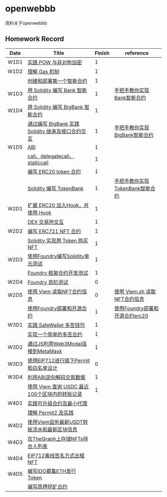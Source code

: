 # openwebbb
资料关于openwebbb
## Homework Record

| Date | Title | Finish | reference |
|------|------|------|------|
| W1D1 | [实践 POW 与非对称加密](https://decert.me/quests/45779e03-7905-469e-822e-3ec3746d9ece) | 1 |  |
| W1D2 | [理解 Gas 机制](https://decert.me/quests/d17a9270-99c3-4aeb-8a46-42ecb5e92792) | 1 |  |
|  | [创建和部署第一个智能合约](https://decert.me/quests/ffadfacf-91cf-4f69-bea3-12226bb8ecca) | 1 |  |
| W1D3 | [用 Solidity 编写 Bank 智能合约](https://decert.me/quests/ffadfacf-91cf-4f69-bea3-12226bb8ecca) | 1 | [手把手教你实现Bank智能合约](https://learnblockchain.cn/article/8605) |
|W1D4| [用 Solidity 编写 BigBank 智能合约](https://decert.me/quests/d0600476-7ce8-4648-a1d2-58f15ebac73f)|1||
| | [通过编写 BigBank 实践 Solidity 继承及接口合约交互](https://decert.me/quests/063c14be-d3e6-41e0-a243-54e35b1dde58) | 1 | [手把手教你实现BigBank智能合约](https://learnblockchain.cn/article/8618) |
| W1D5 | [ABI](https://decert.me/quests/10c11aa7-2ccd-4bcc-8ccd-56b51f0c12b8) | 1 |  |
| | [call、delegatecall、staticcall](https://decert.me/quests/5849ac2d-7a6f-4c94-978c-73c582a575dd) | 1 |  |
| | [编写 ERC20 token 合约](https://decert.me/quests/aa45f136-27a3-4bc9-b4f7-15308e1e0daa) | 1 |  |
| | [Solidity 编写 TokenBank](https://decert.me/quests/eeb9f7d8-6fd0-4c38-b09c-75a29bd53af3) | 1 | [手把手教你实现TokenBank智能合约](https://learnblockchain.cn/article/8657) |\
|W2D1|[扩展 ERC20 加入Hook，并使用 Hook](https://decert.me/quests/4df553df-fbab-49c8-a05f-83256432c6af)|1||
| |[DEX 交易所交互](https://decert.me/quests/65e9c4a1-a2ee-41ea-b8d7-7a5a1a945cbc)|1||
|W2D2 |[编写 ERC721 NFT 合约](https://decert.me/quests/852f5836-a03d-4483-a7e0-b0f6f8bda01c)|1||
| |[Solidity 实现用 Token 购买 NFT](https://decert.me/quests/abdbc346-8314-4394-8f97-8732780602ed)|1| |
|W2D3|[使用Foundry编写Solidity单元测试](https://decert.me/quests/4578ff5b-4dcb-4c28-8b5f-7456ed1ab0a4)|1||
| |[Foundry 框架合约开发测试](https://decert.me/quests/3bca8f1f-df6b-469b-941e-79388ee280c6)|1||
|W2D4 | [Foundry 高阶测试](https://decert.me/challenge/08973815-3ebe-48d1-915e-7fc67c448763) |0 | |
|W2D5|[使用 Viem 读取NFT合约信息](https://decert.me/quests/1fa95fb5-e7d4-40ec-88d4-89d8f4953f15)|0|[使用 Viem.sh 读取NFT合约信息](https://learnblockchain.cn/article/8713)|
| | [使用Foundry部署和开源合约](https://decert.me/quests/7bd246d8-f0c3-45c0-a335-766505afdba9)|1|[使用Foundry部署和开源合约erc20](https://learnblockchain.cn/article/8703)|
|W3D1|[实践 SafeWallet 多签钱包](https://decert.me/quests/4d4d50ab-84ab-4289-ac67-e3839e078537)|1||
||[实现一个简单的多签合约](https://decert.me/quests/f832d7a2-2806-4ad9-8560-a27ad8570c6f)|1||
|W3D2|[通过JS利用Web3Modal连接到MetaMask](https://decert.me/challenge/aebe24be-0bec-4c6c-bef1-22eb08817621)|1||
|W3D3|[使用EIP712进行链下Permit和白名单设计](https://decert.me/challenge/fc66ef6c-35db-4ee7-b11d-c3b2d3fa356a)|0||
|W3D4|[利用ABI逆向解码交易数据](https://decert.me/challenge/0ba0f6e3-2b87-4a9b-b3aa-ae5f323459e1)|1||
| | [使用 Viem 查询 USDC 最近100个区块内的转账记录](https://decert.me/challenge/982e088b-f252-466b-8311-1a5834a7c8d1) |1||
|W4D1 | [实践可升级合约及最小代理](https://decert.me/challenge/ac607bb0-53b5-421f-a9df-f3db4a1495f2) |||
||[理解 Permit2 及实践](https://decert.me/challenge/1fa3ecbc-a3cd-43ae-908e-661aac97bdc0)|||
|W4D2|[使用Viem监听最新USDT转账流水和最新区块信息](https://decert.me/challenge/1267b0cc-ac39-47a7-9a4b-2ef482ff2c5c)|||
|W4D3|[在TheGraph上存储NFTs持仓人列表](https://decert.me/challenge/ebb2c893-d671-41c5-a699-51d1d1634b87)|||
|W4D4|[EIP712离线签名方式出租NFT](https://decert.me/challenge/d9c6e975-4742-4f81-89fa-5986b61062ea)|||
|W4D5|[编写IDO募集ETH发行Token](https://decert.me/challenge/ee2be994-5987-4324-afb5-0279d6aa7e11)|||
||[编写质押挖矿合约](https://decert.me/challenge/3144854f-5dc4-49d7-bb5c-b438f2cd6ac5)|||






			
